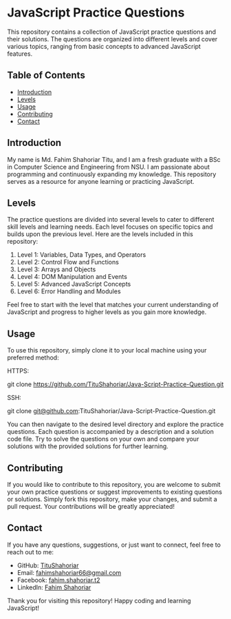 # JavaScript Practice Questions

This repository contains a collection of JavaScript practice questions and their solutions. The questions are organized into different levels and cover various topics, ranging from basic concepts to advanced JavaScript features.

## Table of Contents

- [Introduction](#introduction)
- [Levels](#levels)
- [Usage](#usage)
- [Contributing](#contributing)
- [Contact](#contact)

## Introduction

My name is Md. Fahim Shahoriar Titu, and I am a fresh graduate with a BSc in Computer Science and Engineering from NSU. I am passionate about programming and continuously expanding my knowledge. This repository serves as a resource for anyone learning or practicing JavaScript.

## Levels

The practice questions are divided into several levels to cater to different skill levels and learning needs. Each level focuses on specific topics and builds upon the previous level. Here are the levels included in this repository:

1. Level 1: Variables, Data Types, and Operators
2. Level 2: Control Flow and Functions
3. Level 3: Arrays and Objects
4. Level 4: DOM Manipulation and Events
5. Level 5: Advanced JavaScript Concepts
6. Level 6: Error Handling and Modules

Feel free to start with the level that matches your current understanding of JavaScript and progress to higher levels as you gain more knowledge.

## Usage

To use this repository, simply clone it to your local machine using your preferred method:

HTTPS:

git clone https://github.com/TituShahoriar/Java-Script-Practice-Question.git

SSH:

git clone git@github.com:TituShahoriar/Java-Script-Practice-Question.git


You can then navigate to the desired level directory and explore the practice questions. Each question is accompanied by a description and a solution code file. Try to solve the questions on your own and compare your solutions with the provided solutions for further learning.

## Contributing

If you would like to contribute to this repository, you are welcome to submit your own practice questions or suggest improvements to existing questions or solutions. Simply fork this repository, make your changes, and submit a pull request. Your contributions will be greatly appreciated!

## Contact

If you have any questions, suggestions, or just want to connect, feel free to reach out to me:

- GitHub: [TituShahoriar](https://github.com/TituShahoriar)
- Email: fahimshahoriar66@gmail.com
- Facebook: [fahim.shahoriar.t2](https://www.facebook.com/fahim.shahoriar.t2)
- LinkedIn: [Fahim Shahoriar](https://www.linkedin.com/in/fahim-shahoriar/)

Thank you for visiting this repository! Happy coding and learning JavaScript!
